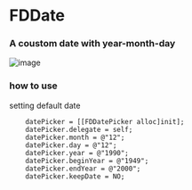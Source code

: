# FDDate
### A coustom date with year-month-day
![image](http://oodrfzkav.bkt.clouddn.com/date/date-show.gif) 
### how to use
setting default date  
``` 
    datePicker = [[FDDatePicker alloc]init];
    datePicker.delegate = self;
    datePicker.month = @"12";
    datePicker.day = @"12";
    datePicker.year = @"1990";
    datePicker.beginYear = @"1949";
    datePicker.endYear = @"2000";
    datePicker.keepDate = NO;
    
``` 

